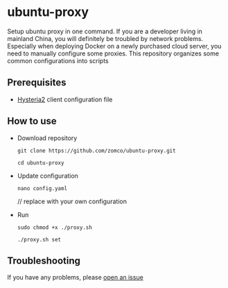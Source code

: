 # ubuntu-proxy
Setup ubuntu proxy in one command.
If you are a developer living in mainland China, you will definitely be troubled by network problems. Especially when deploying Docker on a newly purchased cloud server, you need to manually configure some proxies. This repository organizes some common configurations into scripts
## Prerequisites
- [Hysteria2](https://v2.hysteria.network/zh/docs/getting-started/Client/) client configuration file

## How to use
- Download repository

    `git clone https://github.com/zomco/ubuntu-proxy.git`

    `cd ubuntu-proxy`

- Update configuration

    `nano config.yaml`

    // replace with your own configuration

- Run

    `sudo chmod +x ./proxy.sh`

    `./proxy.sh set` 

## Troubleshooting
If you have any problems, please [open an issue](https://github.com/zomco/ubuntu-proxy/issues)